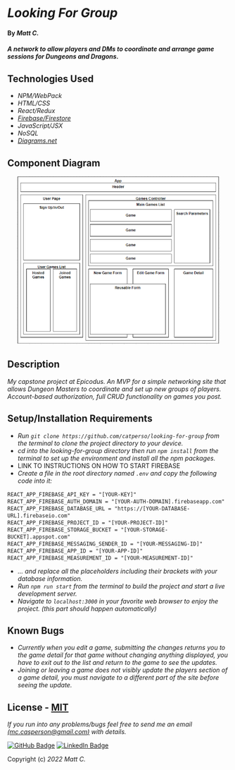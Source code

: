 # _Looking For Group_

#### By _**Matt C.**_

#### _A network to allow players and DMs to coordinate and arrange game sessions for Dungeons and Dragons._

## Technologies Used

* _NPM/WebPack_
* _HTML/CSS_
* _React/Redux_
* _[Firebase/Firestore](https://firebase.google.com/)_
* _JavaScript/JSX_
* _NoSQL_
* _[Diagrams.net](https://www.diagrams.net/)_

## Component Diagram

<p align="center">
<img src="src/img/component-diagram.png" height="382px">
</p>

## Description

_My capstone project at Epicodus. An MVP for a simple networking site that allows Dungeon Masters to coordinate and set up new groups of players. Account-based authorization, full CRUD functionality on games you post._

## Setup/Installation Requirements

* _Run `git clone https://github.com/catperso/looking-for-group` from the terminal to clone the project directory to your device._
* _cd into the looking-for-group directory then run `npm install` from the terminal to set up the environment and install all the npm packages._
* LINK TO INSTRUCTIONS ON HOW TO START FIREBASE
* _Create a file in the root directory named `.env` and copy the following code into it:_
```
REACT_APP_FIREBASE_API_KEY = "[YOUR-KEY]"
REACT_APP_FIREBASE_AUTH_DOMAIN = "[YOUR-AUTH-DOMAIN].firebaseapp.com"
REACT_APP_FIREBASE_DATABASE_URL = "https://[YOUR-DATABASE-URL].firebaseio.com"
REACT_APP_FIREBASE_PROJECT_ID = "[YOUR-PROJECT-ID]"
REACT_APP_FIREBASE_STORAGE_BUCKET = "[YOUR-STORAGE-BUCKET].appspot.com"
REACT_APP_FIREBASE_MESSAGING_SENDER_ID = "[YOUR-MESSAGING-ID]"
REACT_APP_FIREBASE_APP_ID = "[YOUR-APP-ID]"
REACT_APP_FIREBASE_MEASUREMENT_ID = "[YOUR-MEASUREMENT-ID]"
```
* _... and replace all the placeholders including their brackets with your database information._
* _Run `npm run start` from the terminal to build the project and start a live development server._
* _Navigate to `localhost:3000` in your favorite web browser to enjoy the project. (this part should happen automatically)_

## Known Bugs

* _Currently when you edit a game, submitting the changes returns you to the game detail for that game without changing anything displayed, you have to exit out to the list and return to the game to see the updates._
* _Joining or leaving a game does not visibly update the players section of a game detail, you must navigate to a different part of the site before seeing the update._

## License - [MIT](https://opensource.org/licenses/MIT)

_If you run into any problems/bugs feel free to send me an email [(mc.casperson@gmail.com)](mailto:mc.casperson@gmail.com) with details._

[![GitHub Badge](https://img.shields.io/badge/GitHub-100000?style=for-the-badge&logo=github&logoColor=white)](https://github.com/catperso)
[![LinkedIn Badge](https://img.shields.io/badge/LinkedIn-0077B5?style=for-the-badge&logo=linkedin&logoColor=white)](https://www.linkedin.com/in/matthew-casperson/)

Copyright (c) _2022_ _Matt C._